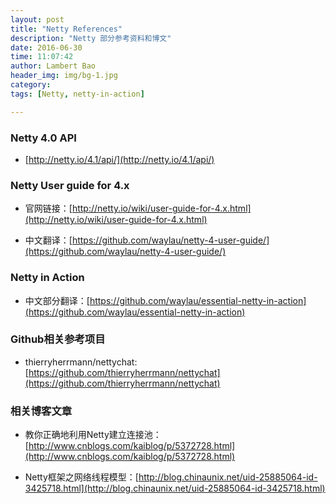 ```yaml
---
layout: post
title: "Netty References"
description: "Netty 部分参考资料和博文"
date: 2016-06-30
time: 11:07:42
author: Lambert Bao
header_img: img/bg-1.jpg
category: 
tags: [Netty, netty-in-action]

---
```



### Netty 4.0 API

- [http://netty.io/4.1/api/](http://netty.io/4.1/api/)

### Netty User guide for 4.x

- 官网链接：[http://netty.io/wiki/user-guide-for-4.x.html](http://netty.io/wiki/user-guide-for-4.x.html)

- 中文翻译：[https://github.com/waylau/netty-4-user-guide/](https://github.com/waylau/netty-4-user-guide/)

### Netty in Action

- 中文部分翻译：[https://github.com/waylau/essential-netty-in-action](https://github.com/waylau/essential-netty-in-action)

### Github相关参考项目

- thierryherrmann/nettychat: [https://github.com/thierryherrmann/nettychat](https://github.com/thierryherrmann/nettychat)

### 相关博客文章

- 教你正确地利用Netty建立连接池：[http://www.cnblogs.com/kaiblog/p/5372728.html](http://www.cnblogs.com/kaiblog/p/5372728.html)

- Netty框架之网络线程模型：[http://blog.chinaunix.net/uid-25885064-id-3425718.html](http://blog.chinaunix.net/uid-25885064-id-3425718.html)